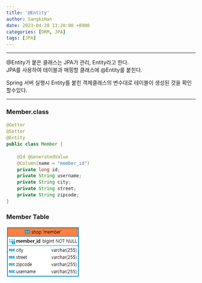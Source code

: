 ```yaml
---
title: '@Entity'
author: SangkiHan
date: 2023-04-20 13:20:00 +0900
categories: [ORM, JPA]
tags: [JPA]
---
```


------------
@Entity가 붙은 클래스는 JPA가 관리, Entity라고 한다.  
JPA를 사용하여 테이블과 매핑할 클래스에 @Entity를 붙힌다.

Spring 서버 실행시 Entity를 붙힌 객체클래스의 변수대로 테이블이 생성된 것을 확인할수있다.

------------
### Member.class
``` java
@Getter
@Setter
@Entity
public class Member {
	
	@Id @GeneratedValue
	@Column(name = "member_id")
	private long id;
	private String username;
	private String city;
	private String street;
	private String zipcode;
}
```

### Member Table
![Member table](/assets/img/post/2023-04-12-spring-jpa-entity/memberDB.PNG)